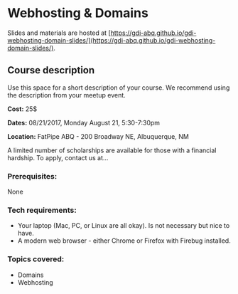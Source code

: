 # Webhosting & Domains

Slides and materials are hosted at [https://gdi-abq.github.io/gdi-webhosting-domain-slides/](https://gdi-abq.github.io/gdi-webhosting-domain-slides/).

## Course description

Use this space for a short description of your course. We recommend using the description from your meetup event.

**Cost:** 25$

**Dates:** 08/21/2017, Monday August 21, 5:30-7:30pm

**Location:** FatPipe ABQ - 200 Broadway NE, Albuquerque, NM

A limited number of scholarships are available for those with a financial hardship. To apply, contact us at...


### Prerequisites:

None


### Tech requirements:

 - Your laptop (Mac, PC, or Linux are all okay).  Is not necessary but nice to have.
 - A modern web browser - either Chrome or Firefox with Firebug installed.



### Topics covered:

 - Domains
 - Webhosting

